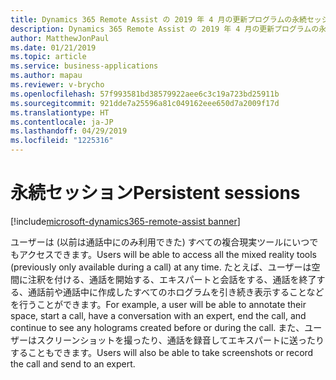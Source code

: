 ```yaml
---
title: Dynamics 365 Remote Assist の 2019 年 4 月の更新プログラムの永続セッション機能
description: Dynamics 365 Remote Assist の 2019 年 4 月の更新プログラムの永続セッション機能により、Remote Assist のユーザーが通話前、通話中、通話後にツールや注釈を利用できます。
author: MatthewJonPaul
ms.date: 01/21/2019
ms.topic: article
ms.service: business-applications
ms.author: mapau
ms.reviewer: v-brycho
ms.openlocfilehash: 57f993581bd38579922aee6c3c19a723bd25911b
ms.sourcegitcommit: 921dde7a25596a81c049162eee650d7a2009f17d
ms.translationtype: HT
ms.contentlocale: ja-JP
ms.lasthandoff: 04/29/2019
ms.locfileid: "1225316"
---
```

# <a name="persistent-sessions"></a><span data-ttu-id="4d6f2-103">永続セッション</span><span class="sxs-lookup"><span data-stu-id="4d6f2-103">Persistent sessions</span></span>
[!include[microsoft-dynamics365-remote-assist banner](../../includes/microsoft-dynamics365-remote-assist.md)]

<span data-ttu-id="4d6f2-104">ユーザーは (以前は通話中にのみ利用できた) すべての複合現実ツールにいつでもアクセスできます。</span><span class="sxs-lookup"><span data-stu-id="4d6f2-104">Users will be able to access all the mixed reality tools (previously only available during a call) at any time.</span></span> <span data-ttu-id="4d6f2-105">たとえば、ユーザーは空間に注釈を付ける、通話を開始する、エキスパートと会話をする、通話を終了する、通話前や通話中に作成したすべてのホログラムを引き続き表示することなどを行うことができます。</span><span class="sxs-lookup"><span data-stu-id="4d6f2-105">For example, a user will be able to annotate their space, start a call, have a conversation with an expert, end the call, and continue to see any holograms created before or during the call.</span></span> <span data-ttu-id="4d6f2-106">また、ユーザーはスクリーンショットを撮ったり、通話を録音してエキスパートに送ったりすることもできます。</span><span class="sxs-lookup"><span data-stu-id="4d6f2-106">Users will also be able to take screenshots or record the call and send to an expert.</span></span>
